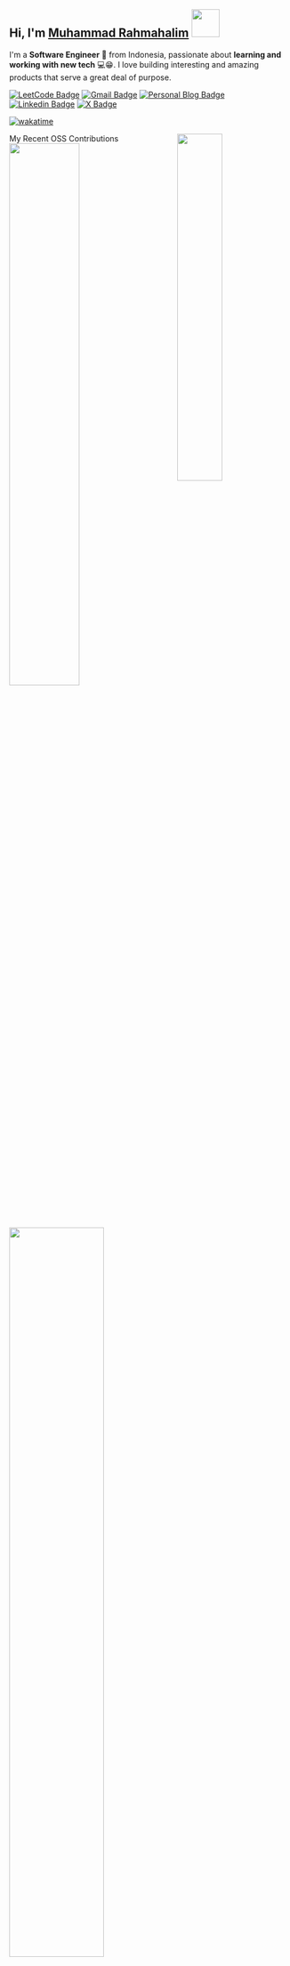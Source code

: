 ## Hi, I'm [Muhammad Rahmahalim](https://github.com/oxwazz "Helloooo Halim is here 😸😸") <img src="https://media.giphy.com/media/VgCDAzcKvsR6OM0uWg/giphy.gif" width="50">
  
I'm a **Software Engineer** 🚀 from Indonesia, passionate about **learning and working with new tech** 💻😁. I love building interesting and amazing products that serve a great deal of purpose.
  
[![LeetCode Badge](https://img.shields.io/badge/-LeetCode-e59013?style=flat-square&logo=LeetCode&logoColor=white)](https://leetcode.com/u/oxwazz/ "Halim's LeetCode")
[![Gmail Badge](https://img.shields.io/badge/-Gmail-d14836?style=flat-square&logo=Gmail&logoColor=white)](mailto:muhammad.rahmahalim@gmail.com "Halim's Gmail")
[![Personal Blog Badge](https://img.shields.io/badge/Personal%20Blog-32a852?style=flat-square&logo=astro&logoColor=white)](https://oxwazz.com/ "Halim's Personal Blog")
[![Linkedin Badge](https://img.shields.io/badge/-LinkedIn-blue?style=flat-square&logo=Linkedin&logoColor=white)](https://www.linkedin.com/in/oxwazz/ "Halim's Linkedin")
[![X Badge](https://img.shields.io/badge/Twitter-000000?style=flat-square&logo=x&logoColor=white)](https://x.com/oxwazz "Halim's X")

[![wakatime](https://wakatime.com/badge/user/018d78a5-e840-49c7-9f5d-e91c07733228.svg?style=flat-square)](https://wakatime.com/@018d78a5-e840-49c7-9f5d-e91c07733228)
<br>

<a href="#">
  <img align="right" src="https://media.giphy.com/media/VbnUQpnihPSIgIXuZv/giphy-downsized.gif" width="40%" />
</a>
My Recent OSS Contributions
<a href="#">
  <img src="https://github-contributions-widget.oxwazz.com/oxwazz" width="50%" />
</a>
<a href="#">
  <img src="https://leetcard.jacoblin.cool/oxwazz?theme=light&font=Roboto" width="58%" />
</a>



<!-- 🌱 ***Currently (and future) learning:*** 🌱 -->

###### Programming Language
[<img height="23" width="23" src="https://cdn.simpleicons.org/TypeScript/gray/darkgray" />](# "TypeScript")
[<img height="23" width="23" src="https://cdn.simpleicons.org/javascript/gray/darkgray" />](# "JavaScript")
[<img height="23" width="23" src="https://cdn.simpleicons.org/kotlin/gray/darkgray" />](# "Kotlin")
[<img height="23" width="23" src="https://cdn.simpleicons.org/dart/gray/darkgray" />](# "Dart")
[<img height="23" width="23" src="https://cdn.simpleicons.org/go/gray/darkgray" />](# "Go")
[<img height="23" width="23" src="https://cdn.simpleicons.org/php/gray/darkgray" />](# "PHP")

###### Front-End Development
[<img height="23" width="23" src="https://cdn.simpleicons.org/react/gray/darkgray" />](# "React")
[<img height="23" width="23" src="https://cdn.simpleicons.org/nextdotjs/gray/darkgray" />](# "Next.js")
[<img height="23" width="23" src="https://cdn.simpleicons.org/vuedotjs/gray/darkgray" />](# "Vue.js")
[<img height="23" width="23" src="https://cdn.simpleicons.org/nuxtdotjs/gray/darkgray" />](# "Nuxt.js")
[<img height="23" width="23" src="https://cdn.simpleicons.org/html5/gray/darkgray" />](# "HTML 5")
[<img height="23" width="23" src="https://cdn.simpleicons.org/css3/gray/darkgray" />](# "CSS 3")
[<img height="23" width="23" src="https://cdn.simpleicons.org/tailwindcss/gray/darkgray" />](# "Tailwind")
[<img height="23" width="23" src="https://cdn.simpleicons.org/bootstrap/gray/darkgray" />](# "Bootstrap")
[<img height="23" width="23" src="https://cdn.simpleicons.org/mui/gray/darkgray" />](# "Material UI")

###### Other Tools
<!-- [<img height="23" width="23" src="https://cdn.simpleicons.org/visualstudiocode/gray/darkgray" />](# "Visual Studio Code") -->
[<img height="23" width="23" src="https://cdn.simpleicons.org/jetbrains/gray/darkgray" />](# "JetBrains")
[<img height="23" width="23" src="https://cdn.simpleicons.org/gnometerminal/gray/darkgray" />](# "Terminal")
[<img height="23" width="23" src="https://cdn.simpleicons.org/git/gray/darkgray" />](# "Git")
[<img height="23" width="23" src="https://cdn.simpleicons.org/github/gray/darkgray" />](# "Github")
[<img height="23" width="23" src="https://cdn.simpleicons.org/gitlab/gray/darkgray" />](# "Gitlab")









